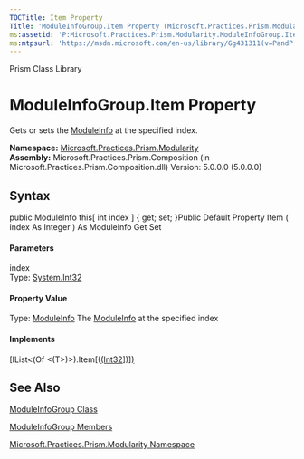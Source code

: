 ```yaml
---
TOCTitle: Item Property
Title: 'ModuleInfoGroup.Item Property (Microsoft.Practices.Prism.Modularity)'
ms:assetid: 'P:Microsoft.Practices.Prism.Modularity.ModuleInfoGroup.Item(System.Int32)'
ms:mtpsurl: 'https://msdn.microsoft.com/en-us/library/Gg431311(v=PandP.50)'
---
```


Prism Class Library

ModuleInfoGroup.Item Property
=================================

Gets or sets the [ModuleInfo](https://msdn.microsoft.com/t:microsoft.practices.prism.modularity.moduleinfo) at the specified index.

**Namespace:** [Microsoft.Practices.Prism.Modularity](https://msdn.microsoft.com/n:microsoft.practices.prism.modularity)
**Assembly:** Microsoft.Practices.Prism.Composition (in Microsoft.Practices.Prism.Composition.dll) Version: 5.0.0.0 (5.0.0.0)

## Syntax


<span id="syntaxToggle"></span>public ModuleInfo this[ int index \] { get; set; }Public Default Property Item ( index As Integer ) As ModuleInfo Get Set
#### Parameters

index  
Type: [System.Int32](http://msdn2.microsoft.com/en-us/library/td2s409d)

#### Property Value

Type: [ModuleInfo](https://msdn.microsoft.com/t:microsoft.practices.prism.modularity.moduleinfo)
The [ModuleInfo](https://msdn.microsoft.com/t:microsoft.practices.prism.modularity.moduleinfo) at the specified index
#### Implements

[IList&lt;(Of &lt;(T&gt;)&gt;).Item[([(Int32\])\])](http://msdn2.microsoft.com/en-us/library/ewthkb10)

See Also
--------


[ModuleInfoGroup Class](https://msdn.microsoft.com/t:microsoft.practices.prism.modularity.moduleinfogroup)

[ModuleInfoGroup Members](https://msdn.microsoft.com/allmembers.t:microsoft.practices.prism.modularity.moduleinfogroup)

[Microsoft.Practices.Prism.Modularity Namespace](https://msdn.microsoft.com/n:microsoft.practices.prism.modularity)
